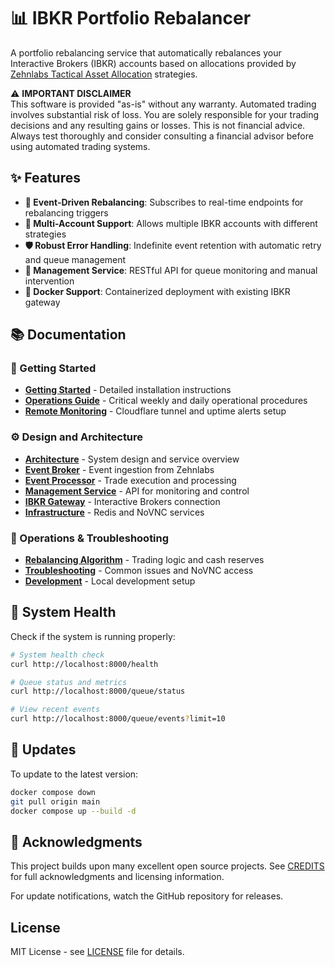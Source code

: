 # 📊 IBKR Portfolio Rebalancer

A portfolio rebalancing service that automatically rebalances your Interactive Brokers (IBKR) accounts based on allocations provided by [Zehnlabs Tactical Asset Allocation](https://fintech.zehnlabs.com) strategies.

⚠️ **IMPORTANT DISCLAIMER**  
This software is provided "as-is" without any warranty. Automated trading involves substantial risk of loss. You are solely responsible for your trading decisions and any resulting gains or losses. This is not financial advice. Always test thoroughly and consider consulting a financial advisor before using automated trading systems.

## ✨ Features

- **🔄 Event-Driven Rebalancing**: Subscribes to real-time endpoints for rebalancing triggers
- **🏦 Multi-Account Support**: Allows multiple IBKR accounts with different strategies
- **🛡️ Robust Error Handling**: Indefinite event retention with automatic retry and queue management
- **📱 Management Service**: RESTful API for queue monitoring and manual intervention
- **🐳 Docker Support**: Containerized deployment with existing IBKR gateway

## 📚 Documentation

### 🚀 Getting Started
- **[Getting Started](docs/getting-started.md)** - Detailed installation instructions  
- **[Operations Guide](docs/operations.md)** - Critical weekly and daily operational procedures
- **[Remote Monitoring](docs/monitoring.md)** - Cloudflare tunnel and uptime alerts setup

### ⚙️ Design and Architecture
- **[Architecture](docs/architecture.md)** - System design and service overview
- **[Event Broker](docs/services/event-broker.md)** - Event ingestion from Zehnlabs
- **[Event Processor](docs/services/event-processor.md)** - Trade execution and processing
- **[Management Service](docs/services/management-service.md)** - API for monitoring and control
- **[IBKR Gateway](docs/services/ibkr-gateway.md)** - Interactive Brokers connection
- **[Infrastructure](docs/services/infrastructure.md)** - Redis and NoVNC services

### 🔧 Operations & Troubleshooting  
- **[Rebalancing Algorithm](docs/rebalancing.md)** - Trading logic and cash reserves
- **[Troubleshooting](docs/troubleshooting.md)** - Common issues and NoVNC access
- **[Development](docs/development.md)** - Local development setup

## 🏥 System Health

Check if the system is running properly:

```bash
# System health check
curl http://localhost:8000/health

# Queue status and metrics
curl http://localhost:8000/queue/status

# View recent events
curl http://localhost:8000/queue/events?limit=10
```

## 🔄 Updates

To update to the latest version:

```bash
docker compose down
git pull origin main
docker compose up --build -d
```

## 🙏 Acknowledgments

This project builds upon many excellent open source projects. See [CREDITS](CREDITS.md) for full acknowledgments and licensing information.

For update notifications, watch the GitHub repository for releases.

## License

MIT License - see [LICENSE](LICENSE) file for details.
